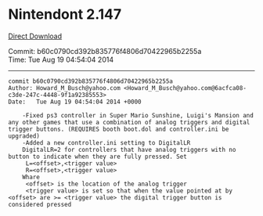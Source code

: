 # Nintendont 2.147
[Direct Download](./Nintendont.zip)

Commit: b60c0790cd392b835776f4806d70422965b2255a  
Time: Tue Aug 19 04:54:04 2014   

-----

```
commit b60c0790cd392b835776f4806d70422965b2255a
Author: Howard_M_Busch@yahoo.com <Howard_M_Busch@yahoo.com@6acfca08-c3de-247c-4448-9f1a92385553>
Date:   Tue Aug 19 04:54:04 2014 +0000

    -Fixed ps3 controller in Super Mario Sunshine, Luigi's Mansion and any other games that use a combination of analog triggers and digital trigger buttons. (REQUIRES booth boot.dol and controller.ini be upgraded)
    -Added a new controller.ini setting to DigitalLR
    DigitalLR=2 for controllers that have analog triggers with no button to indicate when they are fully pressed. Set
     L=<offset>,<trigger value>
     R=<offset>,<trigger value>
    Whare
     <offset> is the location of the analog trigger
     <trigger value> is set so that when the value pointed at by <offset> are >= <trigger value> the digital trigger button is considered pressed
```
